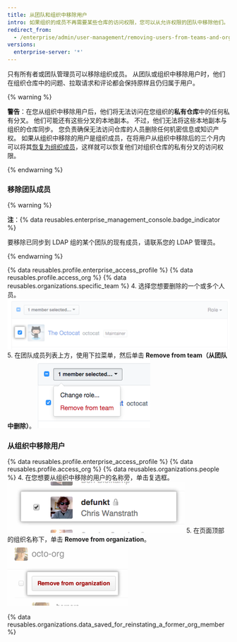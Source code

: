 ```yaml
---
title: 从团队和组织中移除用户
intro: 如果组织的成员不再需要某些仓库的访问权限，您可以从允许权限的团队中移除他们。 如果组织的成员不再需要组织拥有的任何仓库的访问权限 ，则可以从组织中移除他们。
redirect_from:
  - /enterprise/admin/user-management/removing-users-from-teams-and-organizations
versions:
  enterprise-server: '*'
---
```


只有所有者或团队管理员可以移除组织成员。 从团队或组织中移除用户时，他们在组织仓库中的问题、拉取请求和评论都会保持原样且仍归属于用户。

{% warning %}

**警告**：在您从组织中移除用户后，他们将无法访问在您组织的**私有仓库**中的任何私有分叉。 他们可能还有这些分叉的本地副本。 不过，他们无法将这些本地副本与组织的仓库同步。 您负责确保无法访问仓库的人员删除任何机密信息或知识产权。 如果从组织中移除的用户是组织成员，在将用户从组织中移除后的三个月内可以将其[恢复为组织成员](/articles/reinstating-a-former-member-of-your-organization)，这样就可以恢复他们对组织仓库的私有分叉的访问权限。

{% endwarning %}

### 移除团队成员

{% warning %}

**注**：{% data reusables.enterprise_management_console.badge_indicator %}

要移除已同步到 LDAP 组的某个团队的现有成员，请联系您的 LDAP 管理员。

{% endwarning %}

{% data reusables.profile.enterprise_access_profile %}
{% data reusables.profile.access_org %}
{% data reusables.organizations.specific_team %}
4. 选择您想要删除的一个或多个人员。 ![组织成员旁的复选框](/assets/images/help/teams/team-member-check-box.png)
5. 在团队成员列表上方，使用下拉菜单，然后单击 **Remove from team（从团队中删除）**。 ![包含更改角色选项的下拉菜单](/assets/images/help/teams/bulk-edit-drop-down.png)

### 从组织中移除用户

{% data reusables.profile.enterprise_access_profile %}
{% data reusables.profile.access_org %}
{% data reusables.organizations.people %}
4. 在您想要从组织中移除的用户的名称旁，单击复选框。![Remove user 复选框](/assets/images/help/organizations/Organization-remove-user.png)
5. 在页面顶部的组织名称下，单击 **Remove from organization**。 ![从组织删除按钮](/assets/images/help/organizations/Organization-remove-from-organization-button.png)

{% data reusables.organizations.data_saved_for_reinstating_a_former_org_member %}

